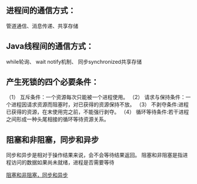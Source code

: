 ## 进程间的通信方式：
管道通信、消息传递、共享存储

## Java线程间的通信方式：
while轮询、 wait notify机制、 同步synchronized共享存储

## 产生死锁的四个必要条件：
（1） 互斥条件：一个资源每次只能被一个进程使用。
（2） 请求与保持条件：一个进程因请求资源而阻塞时，对已获得的资源保持不放。
（3） 不剥夺条件:进程已获得的资源，在末使用完之前，不能强行剥夺。
（4） 循环等待条件:若干进程之间形成一种头尾相接的循环等待资源关系。

## 阻塞和非阻塞，同步和异步
同步和异步是相对于操作结果来说，会不会等待结果返回。
阻塞和非阻塞是指进程访问的数据如果尚未就绪，进程是否需要等待

[阻塞和非阻塞，同步和异步](https://blog.csdn.net/reed1991/article/details/53165005)
